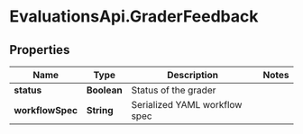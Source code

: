 # EvaluationsApi.GraderFeedback

## Properties
Name | Type | Description | Notes
------------ | ------------- | ------------- | -------------
**status** | **Boolean** | Status of the grader | 
**workflowSpec** | **String** | Serialized YAML workflow spec | 


